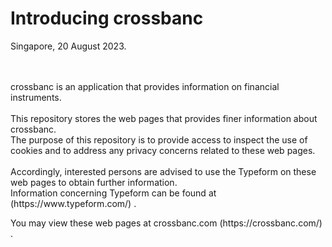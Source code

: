 # Introducing crossbanc
Singapore, 20 August 2023.
<br />
<br />
<br />
<p>
crossbanc is an application that provides information on financial instruments. 
<br />
<br />
This repository stores the web pages that provides finer information about crossbanc. 
<br />
The purpose of this repository is to provide access to inspect the use of cookies and to address any privacy concerns related to these web pages.
<br /><br />
Accordingly, interested persons are advised to use the Typeform on these web pages to obtain further information. 
<br />Information concerning Typeform can be found at (https://www.typeform.com/) .
</p>

<p>
You may view these web pages at crossbanc.com (https://crossbanc.com/) .
</p>
